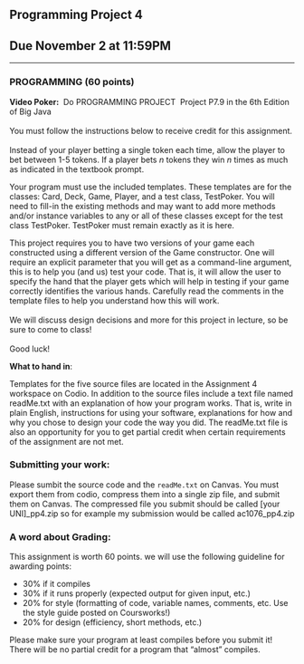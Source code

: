 <h2>Programming Project 4</h2>
<h2>Due November 2 at 11:59PM</h2>
<hr />
<h3>PROGRAMMING (60 points)</h3>
<p><strong>Video Poker:</strong>  Do PROGRAMMING PROJECT  Project P7.9 in the 6th Edition of Big Java
<br  /> 
<br  />You must follow the instructions below to receive credit for this assignment. 
<br  /> 
<br  />Instead of your player betting a single token each time, allow the player to bet between 1-5 tokens. If a player bets <em>n</em> tokens they win <em>n</em> times as much as indicated in the textbook prompt.</p>
<p>Your program must use the included templates. These templates are for the classes: Card, Deck, Game, Player, and a test class, TestPoker. You will need to fill-in the existing methods and may want to add more methods and/or instance variables to any or all of these classes except for the test class TestPoker. TestPoker must remain exactly as it is here.</p>
<p>This project requires you to have two versions of your game each constructed using a different version of the Game constructor. One will require an explicit parameter that you will get as a command-line argument, this is to help you (and us) test your code. That is, it will allow the user to specify the hand that the player gets which will help in testing if your game correctly identifies the various hands. Carefully read the comments in the template files to help you understand how this will work.
<br  /> 
<br  />We will discuss design decisions and more for this project in lecture, so be sure to come to class!
<br  /> 
<br  />Good luck!</p>
<p><strong>What to hand in</strong>:</p>
<p>Templates for the five source files are located in the Assignment 4 workspace on Codio. In addition to the source files  include a text file named readMe.txt with an explanation of how your program works. That is, write in plain English, instructions for using your software, explanations for how and why you chose to design your code the way you did. The readMe.txt file is also an opportunity for you to get partial credit when certain requirements of the assignment are not met.</p>
<h3>Submitting your work:</h3>
<p>Please sumbit the source code and the <code>readMe.txt</code> on Canvas. You must export them from codio, compress them into a single zip file, and submit them on Canvas. The compressed file you submit should be called [your UNI]_pp4.zip so for example my submission would be called ac1076_pp4.zip</p>
<h3>A word about Grading:</h3>
<p>This assignment is worth 60 points. we will use the following guideline for awarding points:</p>
<ul>
<li>30% if it compiles</li>
<li>30% if it runs properly (expected output for given input, etc.)</li>
<li>20% for style (formatting of code, variable names, comments, etc. Use the style guide posted on Coursworks!)</li>
<li>20% for design (efficiency, short methods, etc.)</li>
</ul>
<p>Please make sure your program at least compiles before you submit it! There will be no partial credit for a program that &ldquo;almost&rdquo; compiles.</p>
</div>
